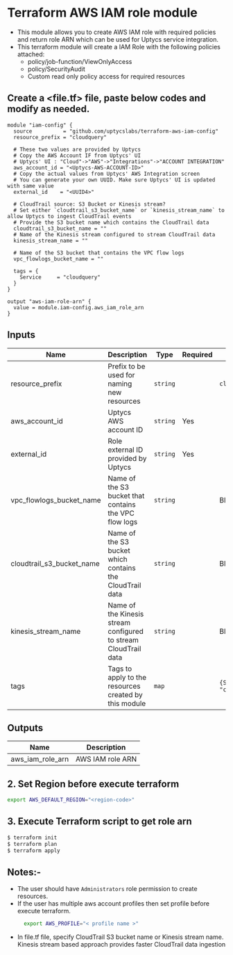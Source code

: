 # Terraform AWS IAM role module

- This module allows you to create AWS IAM role with required policies and return role ARN which can be used for Uptycs service integration.
- This terraform module will create a IAM Role with the following policies attached:
  - policy/job-function/ViewOnlyAccess
  - policy/SecurityAudit
  - Custom read only policy access for required resources

## Create a <file.tf> file, paste below codes and modify as needed.

```
module "iam-config" {
  source          = "github.com/uptycslabs/terraform-aws-iam-config"
  resource_prefix = "cloudquery"

  # These two values are provided by Uptycs
  # Copy the AWS Account IF from Uptycs' UI
  # Uptycs' UI : "Cloud"->"AWS"->"Integrations"->"ACCOUNT INTEGRATION"
  aws_account_id = "<Uptycs-AWS-ACCOUNT-ID>"
  # Copy the actual values from Uptycs' AWS Integration screen
  # You can generate your own UUID. Make sure Uptycs' UI is updated with same value
  external_id    = "<UUID4>"

  # CloudTrail source: S3 Bucket or Kinesis stream?
  # Set either `cloudtrail_s3_bucket_name` or `kinesis_stream_name` to allow Uptycs to ingest CloudTrail events
  # Provide the S3 bucket name which contains the CloudTrail data
  cloudtrail_s3_bucket_name = ""
  # Name of the Kinesis stream configured to stream CloudTrail data
  kinesis_stream_name = ""

  # Name of the S3 bucket that contains the VPC flow logs
  vpc_flowlogs_bucket_name = ""

  tags = {
    Service     = "cloudquery"
  }
}

output "aws-iam-role-arn" {
  value = module.iam-config.aws_iam_role_arn
}
```

## Inputs

| Name                      | Description                                                                                            | Type     | Required | Default      |
| ------------------------- | ------------------------------------------------------------------------------------------------------ | -------- | -------- | ------------ |
| resource_prefix           | Prefix to be used for naming new resources                                                             | `string` |          | `cloudquery` |
| aws_account_id            | Uptycs AWS account ID                                                                                  | `string` | Yes      |              |
| external_id               | Role external ID provided by Uptycs                                                                    | `string` | Yes      |              |
| vpc_flowlogs_bucket_name  | Name of the S3 bucket that contains the VPC flow logs                                                  | `string` |          | Blank        |
| cloudtrail_s3_bucket_name | Name of the S3 bucket which contains the CloudTrail data                                               | `string` |          | Blank        |
| kinesis_stream_name       | Name of the Kinesis stream configured to stream CloudTrail data                                        | `string` |          | Blank        |
| tags                      | Tags to apply to the resources created by this module                                                  | `map`    |          | `{Service = "cloudquery"}`|

## Outputs

| Name             | Description      |
| ---------------- | ---------------- |
| aws_iam_role_arn | AWS IAM role ARN |

## 2. Set Region before execute terraform

```sh
export AWS_DEFAULT_REGION="<region-code>"
```

## 3. Execute Terraform script to get role arn

```sh
$ terraform init
$ terraform plan
$ terraform apply
```

## Notes:-

- The user should have `Administrators` role permission to create resources.
- If the user has multiple aws account profiles then set profile before execute terraform.
  ```sh
    export AWS_PROFILE="< profile name >"
  ```
- In file.tf file, specify CloudTrail S3 bucket name or Kinesis stream name. Kinesis stream based approach provides faster CloudTrail data ingestion
